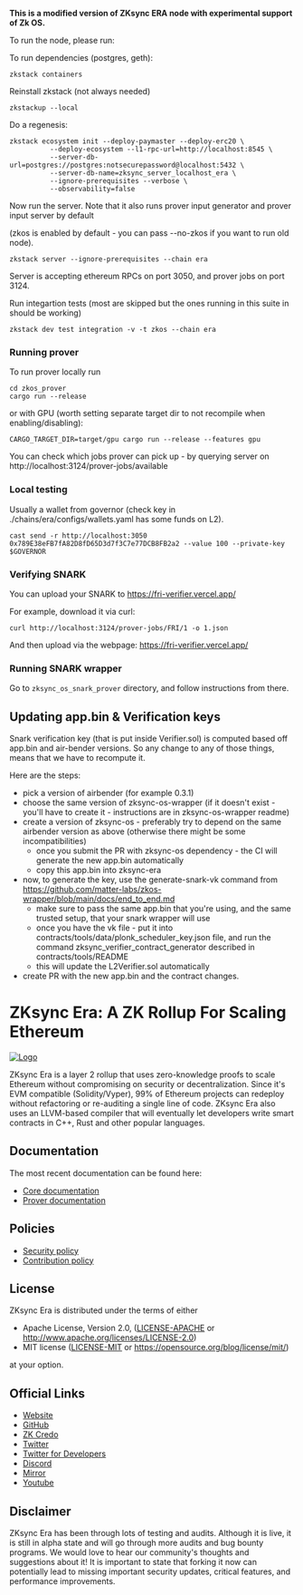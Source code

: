 **This is a modified version of ZKsync ERA node with experimental support of Zk OS.**

To run the node, please run:

To run dependencies (postgres, geth):

```
zkstack containers
```

Reinstall zkstack (not always needed)

```
zkstackup --local
```

Do a regenesis:

```
zkstack ecosystem init --deploy-paymaster --deploy-erc20 \
          --deploy-ecosystem --l1-rpc-url=http://localhost:8545 \
          --server-db-url=postgres://postgres:notsecurepassword@localhost:5432 \
          --server-db-name=zksync_server_localhost_era \
          --ignore-prerequisites --verbose \
          --observability=false
```

Now run the server. Note that it also runs prover input generator and prover input server by default

(zkos is enabled by default - you can pass --no-zkos if you want to run old node).

```
zkstack server --ignore-prerequisites --chain era
```

Server is accepting ethereum RPCs on port 3050, and prover jobs on port 3124.

Run integartion tests (most are skipped but the ones running in this suite in should be working)

```
zkstack dev test integration -v -t zkos --chain era
```

### Running prover

To run prover locally run

```
cd zkos_prover
cargo run --release
```

or with GPU (worth setting separate target dir to not recompile when enabling/disabling):

```
CARGO_TARGET_DIR=target/gpu cargo run --release --features gpu
```

You can check which jobs prover can pick up - by querying server on http://localhost:3124/prover-jobs/available

### Local testing

Usually a wallet from governor (check key in ./chains/era/configs/wallets.yaml has some funds on L2).

```
cast send -r http://localhost:3050 0x789E38eFB7fA82D8fD65D3d7f3C7e77DCB8FB2a2 --value 100 --private-key $GOVERNOR
```

### Verifying SNARK

You can upload your SNARK to https://fri-verifier.vercel.app/

For example, download it via curl:

```
curl http://localhost:3124/prover-jobs/FRI/1 -o 1.json
```

And then upload via the webpage: https://fri-verifier.vercel.app/

### Running SNARK wrapper

Go to `zksync_os_snark_prover` directory, and follow instructions from there.


## Updating app.bin & Verification keys

Snark verification key (that is put inside Verifier.sol) is computed based off app.bin and air-bender versions. So any change to any of those things,
means that we have to recompute it.

Here are the steps:

* pick a version of airbender (for example 0.3.1)
* choose the same version of zksync-os-wrapper (if it doesn't exist - you'll have to create it - instructions are in zksync-os-wrapper readme)
* create a version of zksync-os - preferably try to depend on the same airbender version as above (otherwise there might be some incompatibilities)
  * once you submit the PR with zksync-os dependency - the CI will generate the new app.bin automatically
  * copy this app.bin into zksync-era
* now, to generate the key, use the generate-snark-vk command from https://github.com/matter-labs/zkos-wrapper/blob/main/docs/end_to_end.md
  * make sure to pass the same app.bin that you're using, and the same trusted setup, that your snark wrapper will use
  * once you have the vk file - put it into contracts/tools/data/plonk_scheduler_key.json file, and run the command zksync_verifier_contract_generator described in contracts/tools/README
  * this will update the L2Verifier.sol automatically
* create PR with the new app.bin and the contract changes. 


# ZKsync Era: A ZK Rollup For Scaling Ethereum

[![Logo](eraLogo.png)](https://zksync.io/)

ZKsync Era is a layer 2 rollup that uses zero-knowledge proofs to scale Ethereum without compromising on security or
decentralization. Since it's EVM compatible (Solidity/Vyper), 99% of Ethereum projects can redeploy without refactoring
or re-auditing a single line of code. ZKsync Era also uses an LLVM-based compiler that will eventually let developers
write smart contracts in C++, Rust and other popular languages.

## Documentation

The most recent documentation can be found here:

- [Core documentation](https://matter-labs.github.io/zksync-era/core/latest/)
- [Prover documentation](https://matter-labs.github.io/zksync-era/prover/latest/)

## Policies

- [Security policy](SECURITY.md)
- [Contribution policy](CONTRIBUTING.md)

## License

ZKsync Era is distributed under the terms of either

- Apache License, Version 2.0, ([LICENSE-APACHE](LICENSE-APACHE) or <http://www.apache.org/licenses/LICENSE-2.0>)
- MIT license ([LICENSE-MIT](LICENSE-MIT) or <https://opensource.org/blog/license/mit/>)

at your option.

## Official Links

- [Website](https://zksync.io/)
- [GitHub](https://github.com/matter-labs)
- [ZK Credo](https://github.com/zksync/credo)
- [Twitter](https://twitter.com/zksync)
- [Twitter for Developers](https://twitter.com/zkSyncDevs)
- [Discord](https://join.zksync.dev/)
- [Mirror](https://zksync.mirror.xyz/)
- [Youtube](https://www.youtube.com/@zkSync-era)

## Disclaimer

ZKsync Era has been through lots of testing and audits. Although it is live, it is still in alpha state and will go
through more audits and bug bounty programs. We would love to hear our community's thoughts and suggestions about it! It
is important to state that forking it now can potentially lead to missing important security updates, critical features,
and performance improvements.
